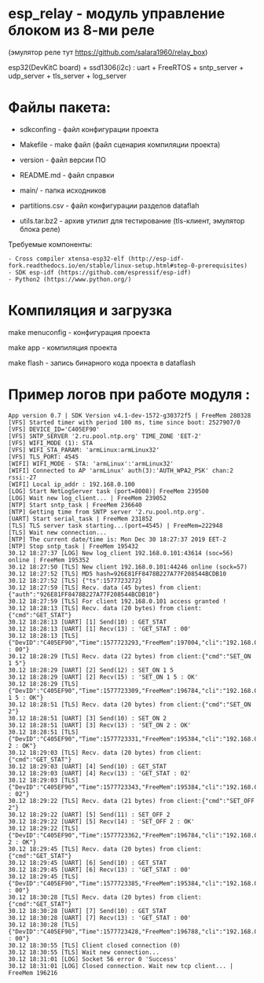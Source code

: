 # esp_relay - модуль управление блоком из 8-ми реле
(эмулятор реле тут https://github.com/salara1960/relay_box)

esp32(DevKitC board) + ssd1306(i2c) : uart + FreeRTOS + sntp_server + udp_server + tls_server + log_server

# Файлы пакета:

* sdkconfing     - файл конфигурации проекта

* Makefile       - make файл (файл сценария компиляции проекта)

* version        - файл версии ПО

* README.md      - файл справки

* main/          - папка исходников

* partitions.csv - файл конфигурации разделов dataflah

* utils.tar.bz2  - архив утилит для тестирование (tls-клиент, эмулятор блока реле)


Требуемые компоненты:
```
- Cross compiler xtensa-esp32-elf (http://esp-idf-fork.readthedocs.io/en/stable/linux-setup.html#step-0-prerequisites)
- SDK esp-idf (https://github.com/espressif/esp-idf)
- Python2 (https://www.python.org/)
```


# Компиляция и загрузка

make menuconfig - конфигурация проекта

make app        - компиляция проекта

make flash      - запись бинарного кода проекта в dataflash


# Пример логов при работе модуля :
```
App version 0.7 | SDK Version v4.1-dev-1572-g30372f5 | FreeMem 280328
[VFS] Started timer with period 100 ms, time since boot: 2527907/0
[VFS] DEVICE_ID='C405EF90'
[VFS] SNTP_SERVER '2.ru.pool.ntp.org' TIME_ZONE 'EET-2'
[VFS] WIFI_MODE (1): STA
[VFS] WIFI_STA_PARAM: 'armLinux:armLinux32'
[VFS] TLS_PORT: 4545
[WIFI] WIFI_MODE - STA: 'armLinux':'armLinux32'
[WIFI] Connected to AP 'armLinux' auth(3):'AUTH_WPA2_PSK' chan:2 rssi:-27
[WIFI] Local ip_addr : 192.168.0.100
[LOG] Start NetLogServer task (port=8008)| FreeMem 239500
[LOG] Wait new log_client... | FreeMem 239052
[NTP] Start sntp_task | FreeMem 236640
[NTP] Getting time from SNTP server '2.ru.pool.ntp.org'.
[UART] Start serial_task | FreeMem 231852
[TLS] TLS server task starting...(port=4545) | FreeMem=222948
[TLS] Wait new connection...
[NTP] The current date/time is: Mon Dec 30 18:27:37 2019 EET-2
[NTP] Stop sntp_task | FreeMem 195432
30.12 18:27:37 [LOG] New log_client 192.168.0.101:43614 (soc=56) online | FreeMem 195352
30.12 18:27:50 [TLS] New client 192.168.0.101:44246 online (sock=57)
30.12 18:27:52 [TLS] MD5 hash=926E81FF8478B227A77F208544BCDB10
30.12 18:27:52 [TLS] {"ts":1577723272}
30.12 18:27:59 [TLS] Recv. data (45 bytes) from client:{"auth":"926E81FF8478B227A77F208544BCDB10"}
30.12 18:27:59 [TLS] For client 192.168.0.101 access granted !
30.12 18:28:13 [TLS] Recv. data (20 bytes) from client:{"cmd":"GET_STAT"}
30.12 18:28:13 [UART] [1] Send(10) : GET_STAT
30.12 18:28:13 [UART] [1] Recv(13) : 'GET_STAT : 00'
30.12 18:28:13 [TLS] {"DevID":"C405EF90","Time":1577723293,"FreeMem":197004,"cli":"192.168.0.101","Vcc":3.276,"Temp":38.00,"Answer":"GET_STAT : 00"}
30.12 18:28:29 [TLS] Recv. data (22 bytes) from client:{"cmd":"SET_ON 1 5"}
30.12 18:28:29 [UART] [2] Send(12) : SET_ON 1 5
30.12 18:28:29 [UART] [2] Recv(15) : 'SET_ON 1 5 : OK'
30.12 18:28:29 [TLS] {"DevID":"C405EF90","Time":1577723309,"FreeMem":196784,"cli":"192.168.0.101","Vcc":3.276,"Temp":38.00,"Answer":"SET_ON 1 5 : OK"}
30.12 18:28:51 [TLS] Recv. data (20 bytes) from client:{"cmd":"SET_ON 2"}
30.12 18:28:51 [UART] [3] Send(10) : SET_ON 2
30.12 18:28:51 [UART] [3] Recv(13) : 'SET_ON 2 : OK'
30.12 18:28:51 [TLS] {"DevID":"C405EF90","Time":1577723331,"FreeMem":195384,"cli":"192.168.0.101","Vcc":3.276,"Temp":38.00,"Answer":"SET_ON 2 : OK"}
30.12 18:29:03 [TLS] Recv. data (20 bytes) from client:{"cmd":"GET_STAT"}
30.12 18:29:03 [UART] [4] Send(10) : GET_STAT
30.12 18:29:03 [UART] [4] Recv(13) : 'GET_STAT : 02'
30.12 18:29:03 [TLS] {"DevID":"C405EF90","Time":1577723343,"FreeMem":195384,"cli":"192.168.0.101","Vcc":3.276,"Temp":38.00,"Answer":"GET_STAT : 02"}
30.12 18:29:22 [TLS] Recv. data (21 bytes) from client:{"cmd":"SET_OFF 2"}
30.12 18:29:22 [UART] [5] Send(11) : SET_OFF 2
30.12 18:29:22 [UART] [5] Recv(14) : 'SET_OFF 2 : OK'
30.12 18:29:22 [TLS] {"DevID":"C405EF90","Time":1577723362,"FreeMem":196784,"cli":"192.168.0.101","Vcc":3.276,"Temp":38.00,"Answer":"SET_OFF 2 : OK"}
30.12 18:29:45 [TLS] Recv. data (20 bytes) from client:{"cmd":"GET_STAT"}
30.12 18:29:45 [UART] [6] Send(10) : GET_STAT
30.12 18:29:45 [UART] [6] Recv(13) : 'GET_STAT : 00'
30.12 18:29:45 [TLS] {"DevID":"C405EF90","Time":1577723385,"FreeMem":195384,"cli":"192.168.0.101","Vcc":3.276,"Temp":38.00,"Answer":"GET_STAT : 00"}
30.12 18:30:28 [TLS] Recv. data (20 bytes) from client:{"cmd":"GET_STAT"}
30.12 18:30:28 [UART] [7] Send(10) : GET_STAT
30.12 18:30:28 [UART] [7] Recv(13) : 'GET_STAT : 00'
30.12 18:30:28 [TLS] {"DevID":"C405EF90","Time":1577723428,"FreeMem":196788,"cli":"192.168.0.101","Vcc":3.276,"Temp":38.00,"Answer":"GET_STAT : 00"}
30.12 18:30:55 [TLS] Client closed connection (0)
30.12 18:30:55 [TLS] Wait new connection...
30.12 18:31:01 [LOG] Socket 56 error 0 'Success'
30.12 18:31:01 [LOG] Closed connection. Wait new tcp client... | FreeMem 196216
```
